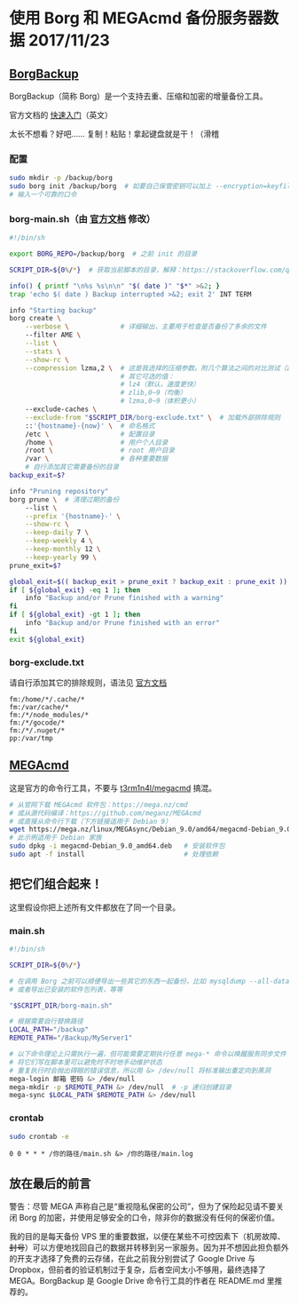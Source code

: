 <h1>
    使用 Borg 和 MEGAcmd 备份服务器数据
    <date>2017/11/23</date>
</h1>

## [BorgBackup](https://www.borgbackup.org/)

BorgBackup（简称 Borg）是一个支持去重、压缩和加密的增量备份工具。

官方文档的 [快速入门](https://borgbackup.readthedocs.io/en/stable/quickstart.html)（英文）

太长不想看？好吧…… 复制！粘贴！拿起键盘就是干！（滑稽

### 配置

``` bash
sudo mkdir -p /backup/borg
sudo borg init /backup/borg  # 如要自己保管密钥可以加上 --encryption=keyfile 参数
# 输入一个可靠的口令
```

### borg-main.sh（由 [官方文档](https://borgbackup.readthedocs.io/en/stable/quickstart.html#automating-backups) 修改）

``` bash
#!/bin/sh

export BORG_REPO=/backup/borg  # 之前 init 的目录

SCRIPT_DIR=${0%/*}  # 获取当前脚本的目录，解释：https://stackoverflow.com/questions/6393551/what-is-the-meaning-of-0-in-a-bash-script

info() { printf "\n%s %s\n\n" "$( date )" "$*" >&2; }
trap 'echo $( date ) Backup interrupted >&2; exit 2' INT TERM

info "Starting backup"
borg create \
    --verbose \             # 详细输出，主要用于检查是否备份了多余的文件
    --filter AME \
    --list \
    --stats \
    --show-rc \
    --compression lzma,2 \  # 这是我选择的压缩参数。附几个算法之间的对比测试（zlib 参考 gzip）：https://catchchallenger.first-world.info/wiki/Quick_Benchmark:_Gzip_vs_Bzip2_vs_LZMA_vs_XZ_vs_LZ4_vs_LZO
                            # 其它可选的值：
                            # lz4（默认，速度更快）
                            # zlib,0~9（均衡）
                            # lzma,0~9（体积更小）
    --exclude-caches \
    --exclude-from "$SCRIPT_DIR/borg-exclude.txt" \  # 加载外部排除规则
    ::'{hostname}-{now}' \  # 命名格式
    /etc \                  # 配置目录
    /home \                 # 用户个人目录
    /root \                 # root 用户目录
    /var \                  # 各种重要数据
    # 自行添加其它需要备份的目录
backup_exit=$?

info "Pruning repository"
borg prune \  # 清理过期的备份
    --list \
    --prefix '{hostname}-' \
    --show-rc \
    --keep-daily 7 \
    --keep-weekly 4 \
    --keep-monthly 12 \
    --keep-yearly 99 \
prune_exit=$?

global_exit=$(( backup_exit > prune_exit ? backup_exit : prune_exit ))
if [ ${global_exit} -eq 1 ]; then
    info "Backup and/or Prune finished with a warning"
fi
if [ ${global_exit} -gt 1 ]; then
    info "Backup and/or Prune finished with an error"
fi
exit ${global_exit}
```

### borg-exclude.txt

请自行添加其它的排除规则，语法见 [官方文档](https://borgbackup.readthedocs.io/en/stable/usage/help.html#borg-patterns)

```
fm:/home/*/.cache/*
fm:/var/cache/*
fm:/*/node_modules/*
fm:/*/gocode/*
fm:/*/.nuget/*
pp:/var/tmp
```

## [MEGAcmd](https://mega.nz/cmd)

这是官方的命令行工具，不要与 [t3rm1n4l/megacmd](https://github.com/t3rm1n4l/megacmd) 搞混。

``` bash
# 从官网下载 MEGAcmd 软件包：https://mega.nz/cmd
# 或从源代码编译：https://github.com/meganz/MEGAcmd
# 或直接从命令行下载（下方链接适用于 Debian 9）
wget https://mega.nz/linux/MEGAsync/Debian_9.0/amd64/megacmd-Debian_9.0_amd64.deb
# 此示例适用于 Debian 家族
sudo dpkg -i megacmd-Debian_9.0_amd64.deb   # 安装软件包
sudo apt -f install                         # 处理依赖
```

## 把它们组合起来！

这里假设你把上述所有文件都放在了同一个目录。

### main.sh

``` bash
#!/bin/sh

SCRIPT_DIR=${0%/*}

# 在调用 Borg 之前可以顺便导出一些其它的东西一起备份，比如 mysqldump --all-databases > /root/mysqldump.sql
# 或者导出已安装的软件包列表，等等

"$SCRIPT_DIR/borg-main.sh"

# 根据需要自行替换路径
LOCAL_PATH="/backup"
REMOTE_PATH="/Backup/MyServer1"

# 以下命令理论上只需执行一遍，但可能需要定期执行任意 mega-* 命令以唤醒服务同步文件
# 将它们写在脚本里可以避免时不时地手动维护状态
# 重复执行时会抛出碍眼的错误信息，所以用 &> /dev/null 将标准输出重定向到黑洞
mega-login 邮箱 密码 &> /dev/null
mega-mkdir -p $REMOTE_PATH &> /dev/null  # -p 递归创建目录
mega-sync $LOCAL_PATH $REMOTE_PATH &> /dev/null
```

### crontab

``` bash
sudo crontab -e
```

``` crontab
0 0 * * * /你的路径/main.sh &> /你的路径/main.log
```

## 放在最后的前言

警告：尽管 MEGA 声称自己是“重视隐私保密的公司”，但为了保险起见请不要关闭 Borg 的加密，并使用足够安全的口令，除非你的数据没有任何的保密价值。

我的目的是每天备份 VPS 里的重要数据，以便在某些不可控因素下（机房故障、<del>封号</del>）可以方便地找回自己的数据并转移到另一家服务。因为并不想因此担负额外的开支才选择了免费的云存储，在此之前我分别尝试了 Google Drive 与 Dropbox，但前者的验证机制过于复杂，后者空间太小不够用，最终选择了 MEGA。BorgBackup 是 Google Drive 命令行工具的作者在 README.md 里推荐的。